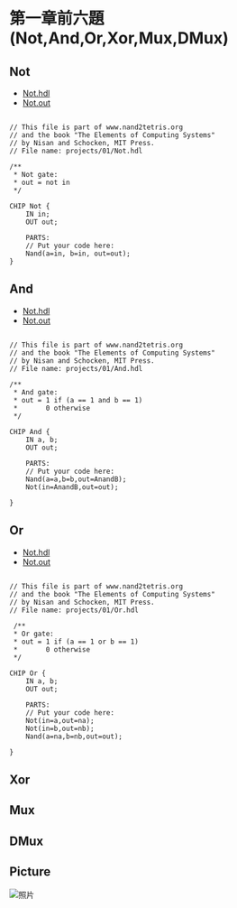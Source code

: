 # 第一章前六題(Not,And,Or,Xor,Mux,DMux)
## Not

* [Not.hdl](https://github.com/cycyucheng1010/co109a/blob/master/01/Not.hdl)
* [Not.out](https://github.com/cycyucheng1010/co109a/blob/master/01/Not.out)
<pre><code>
// This file is part of www.nand2tetris.org
// and the book "The Elements of Computing Systems"
// by Nisan and Schocken, MIT Press.
// File name: projects/01/Not.hdl

/**
 * Not gate:
 * out = not in
 */

CHIP Not {
    IN in;
    OUT out;

    PARTS:
    // Put your code here:
    Nand(a=in, b=in, out=out);
}
</code></pre>
## And

* [Not.hdl](https://github.com/cycyucheng1010/co109a/blob/master/01/And.hdl)
* [Not.out](https://github.com/cycyucheng1010/co109a/blob/master/01/And.out)
<pre><code>
// This file is part of www.nand2tetris.org
// and the book "The Elements of Computing Systems"
// by Nisan and Schocken, MIT Press.
// File name: projects/01/And.hdl

/**
 * And gate: 
 * out = 1 if (a == 1 and b == 1)
 *       0 otherwise
 */

CHIP And {
    IN a, b;
    OUT out;

    PARTS:
    // Put your code here:
    Nand(a=a,b=b,out=AnandB);
    Not(in=AnandB,out=out);

}
</code></pre>
## Or

* [Not.hdl](https://github.com/cycyucheng1010/co109a/blob/master/01/Or.hdl)
* [Not.out](https://github.com/cycyucheng1010/co109a/blob/master/01/Or.out)
<pre><code>
// This file is part of www.nand2tetris.org
// and the book "The Elements of Computing Systems"
// by Nisan and Schocken, MIT Press.
// File name: projects/01/Or.hdl

 /**
 * Or gate:
 * out = 1 if (a == 1 or b == 1)
 *       0 otherwise
 */

CHIP Or {
    IN a, b;
    OUT out;

    PARTS:
    // Put your code here:
    Not(in=a,out=na);
    Not(in=b,out=nb);
    Nand(a=na,b=nb,out=out);

}
</code></pre>

## Xor

## Mux

## DMux

## Picture

![照片](https://github.com/cycyucheng1010/co109a/blob/master/01/Not_And_Or_Xor_Mux_DMux_20200917.jpg)

